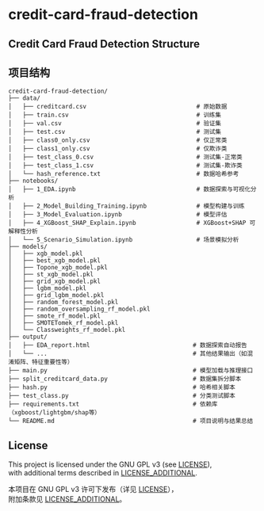 # credit-card-fraud-detection
## Credit Card Fraud Detection Structure
## 项目结构
```plaintext
credit-card-fraud-detection/
├── data/
│   ├── creditcard.csv                               # 原始数据
│   ├── train.csv                                    # 训练集
│   ├── val.csv                                      # 验证集
│   ├── test.csv                                     # 测试集
│   ├── class0_only.csv                              # 仅正常类
│   ├── class1_only.csv                              # 仅欺诈类
│   ├── test_class_0.csv                             # 测试集-正常类
│   ├── test_class_1.csv                             # 测试集-欺诈类
│   └── hash_reference.txt                           # 数据哈希参考
├── notebooks/
│   ├── 1_EDA.ipynb                                  # 数据探索与可视化分析
│   ├── 2_Model_Building_Training.ipynb              # 模型构建与训练
│   ├── 3_Model_Evaluation.ipynb                     # 模型评估
│   ├── 4_XGBoost_SHAP_Explain.ipynb                 # XGBoost+SHAP 可解释性分析
│   └── 5_Scenario_Simulation.ipynb                  # 场景模拟分析
├── models/
│   ├── xgb_model.pkl
│   ├── best_xgb_model.pkl
│   ├── Topone_xgb_model.pkl
│   ├── st_xgb_model.pkl
│   ├── grid_xgb_model.pkl
│   ├── lgbm_model.pkl
│   ├── grid_lgbm_model.pkl
│   ├── random_forest_model.pkl
│   ├── random_oversampling_rf_model.pkl
│   ├── smote_rf_model.pkl
│   ├── SMOTETomek_rf_model.pkl
│   └── Classweights_rf_model.pkl
├── output/
│   ├── EDA_report.html                             # 数据探索自动报告
│   └── ...                                         # 其他结果输出（如混淆矩阵、特征重要性等）
├── main.py                                         # 模型加载与推理接口
├── split_creditcard_data.py                        # 数据集拆分脚本
├── hash.py                                         # 哈希相关脚本
├── test_class.py                                   # 分类测试脚本
├── requirements.txt                                # 依赖库（xgboost/lightgbm/shap等）
└── README.md                                       # 项目说明与结果总结
```

## License

This project is licensed under the GNU GPL v3 (see [LICENSE](./LICENSE)),  
with additional terms described in [LICENSE_ADDITIONAL](./LICENSE_ADDITIONAL).

本项目在 GNU GPL v3 许可下发布（详见 [LICENSE](./LICENSE)），  
附加条款见 [LICENSE_ADDITIONAL](./LICENSE_ADDITIONAL)。
